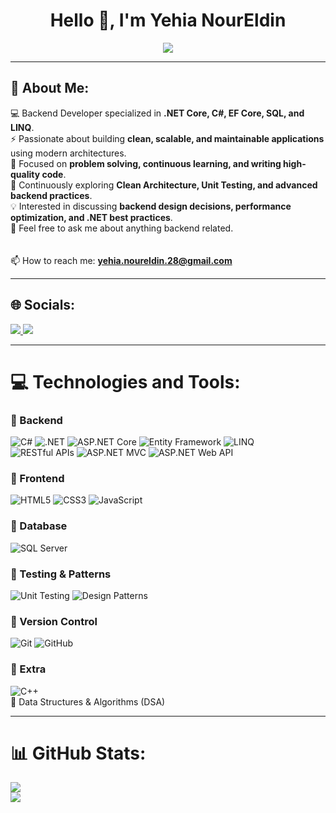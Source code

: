 <h1 align="center">Hello 👋, I'm Yehia NourEldin</h1>

<p align="center">
  <img src="https://capsule-render.vercel.app/api?type=waving&color=0:5C2D91,100:512BD4&height=200&section=header&text=.NET%20Backend%20Developer&fontSize=40&fontColor=ffffff&animation=twinkling" />
</p>

---

<h2>💫 About Me:</h2>

:computer: Backend Developer specialized in **.NET Core, C#, EF Core, SQL, and LINQ**.  
⚡ Passionate about building **clean, scalable, and maintainable applications** using modern architectures.  
🚀 Focused on **problem solving, continuous learning, and writing high-quality code**.  
🌱 Continuously exploring **Clean Architecture, Unit Testing, and advanced backend practices**.  
💡 Interested in discussing **backend design decisions, performance optimization, and .NET best practices**.  
💬 Feel free to ask me about anything backend related.  
<br><br>
📫 How to reach me: **yehia.noureldin.28@gmail.com**

---

## 🌐 Socials:

<a href="https://linkedin.com/in/yehia-nour" target="_blank">
  <img src="https://img.shields.io/badge/LinkedIn-0A66C2?style=for-the-badge&logo=linkedin&logoColor=white"/>
</a>

<a href="https://leetcode.com/u/Yehia__NourEldin/" target="_blank">
  <img src="https://img.shields.io/badge/LeetCode-000000?style=for-the-badge&logo=LeetCode&logoColor=%23d16c06"/>
</a>



---

# 💻 Technologies and Tools:

### 🔹 Backend
![C#](https://img.shields.io/badge/c%23-%23239120.svg?style=for-the-badge&logo=c-sharp&logoColor=white) 
![.NET](https://img.shields.io/badge/.NET-512BD4?style=for-the-badge&logo=dotnet&logoColor=white) 
![ASP.NET Core](https://img.shields.io/badge/ASP.NET%20Core-5C2D91?style=for-the-badge&logo=dotnet&logoColor=white) 
![Entity Framework](https://img.shields.io/badge/Entity%20Framework-512BD4?style=for-the-badge&logo=dotnet&logoColor=white) 
![LINQ](https://img.shields.io/badge/LINQ-512BD4?style=for-the-badge&logo=dotnet&logoColor=white)  
![RESTful APIs](https://img.shields.io/badge/RESTful%20APIs-02569B?style=for-the-badge&logo=swagger&logoColor=white) 
![ASP.NET MVC](https://img.shields.io/badge/ASP.NET%20MVC-5C2D91?style=for-the-badge&logo=dotnet&logoColor=white) 
![ASP.NET Web API](https://img.shields.io/badge/ASP.NET%20Web%20API-5C2D91?style=for-the-badge&logo=dotnet&logoColor=white) 

### 🔹 Frontend
![HTML5](https://img.shields.io/badge/html5-%23E34F26.svg?style=for-the-badge&logo=html5&logoColor=white) 
![CSS3](https://img.shields.io/badge/css3-%231572B6.svg?style=for-the-badge&logo=css3&logoColor=white) 
![JavaScript](https://img.shields.io/badge/javascript-%23323330.svg?style=for-the-badge&logo=javascript&logoColor=%23F7DF1E) 

### 🔹 Database
![SQL Server](https://img.shields.io/badge/SQL%20Server-CC2927?style=for-the-badge&logo=microsoft-sql-server&logoColor=white) 

### 🔹 Testing & Patterns
![Unit Testing](https://img.shields.io/badge/Unit%20Testing-6DB33F?style=for-the-badge&logo=checkmarx&logoColor=white) 
![Design Patterns](https://img.shields.io/badge/Design%20Patterns-FF6F00?style=for-the-badge&logoColor=white)  

### 🔹 Version Control
![Git](https://img.shields.io/badge/git-%23F05033.svg?style=for-the-badge&logo=git&logoColor=white) 
![GitHub](https://img.shields.io/badge/github-%23121011.svg?style=for-the-badge&logo=github&logoColor=white) 

### 🔹 Extra
![C++](https://img.shields.io/badge/c++-%2300599C.svg?style=for-the-badge&logo=c%2B%2B&logoColor=white)  
🧮 Data Structures & Algorithms (DSA)  

---

# 📊 GitHub Stats:
![](https://github-readme-streak-stats.herokuapp.com/?user=Yehia-Nour&theme=vision-friendly-dark&hide_border=false)  
![](https://github-readme-stats.vercel.app/api/top-langs/?username=Yehia-Nour&theme=vision-friendly-dark&hide_border=false&include_all_commits=false&count_private=false&layout=compact)
